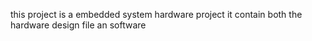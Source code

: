 this project is a embedded system hardware project 
it contain both the hardware design file an software
